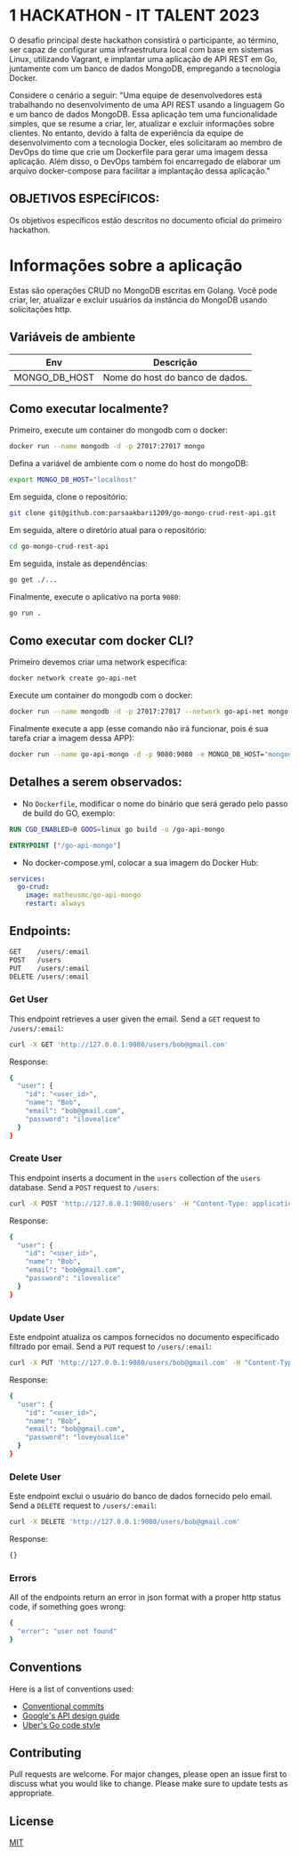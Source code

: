 # 1 HACKATHON - IT TALENT 2023

O desafio principal deste hackathon consistirá o participante, ao término, ser capaz de configurar uma infraestrutura local com base em sistemas Linux, utilizando Vagrant, e implantar uma aplicação de API REST em Go, juntamente com um banco de dados MongoDB, empregando a tecnologia Docker.

Considere o cenário a seguir: "Uma equipe de desenvolvedores está trabalhando no desenvolvimento de uma API REST usando a linguagem Go e um banco de dados MongoDB. Essa aplicação tem uma funcionalidade simples, que se resume a criar, ler, atualizar e excluir informações sobre clientes. No entanto, devido à falta de experiência da equipe de desenvolvimento com a tecnologia Docker, eles solicitaram ao membro de DevOps do time que crie um Dockerfile para gerar uma imagem dessa aplicação. Além disso, o DevOps também foi encarregado de elaborar um arquivo docker-compose para facilitar a implantação dessa aplicação."

## OBJETIVOS ESPECÍFICOS:

Os objetivos específicos estão descritos no documento oficial do primeiro hackathon.

# Informações sobre a aplicação

Estas são operações CRUD no MongoDB escritas em Golang. Você pode criar, ler, atualizar e excluir usuários da instância do MongoDB usando solicitações http.

## Variáveis de ambiente

| Env            | Descrição |
| -------------- | --------- |
| MONGO_DB_HOST  | Nome do host do banco de dados.|

## Como executar localmente?
Primeiro, execute um container do mongodb com o docker:
```sh
docker run --name mongodb -d -p 27017:27017 mongo
```
Defina a variável de ambiente com o nome do host do mongoDB:
```sh
export MONGO_DB_HOST="localhost"
```
Em seguida, clone o repositório:
```sh
git clone git@github.com:parsaakbari1209/go-mongo-crud-rest-api.git
```
Em seguida, altere o diretório atual para o repositório:
```sh
cd go-mongo-crud-rest-api
```
Em seguida, instale as dependências:
```sh
go get ./...
```
Finalmente, execute o aplicativo na porta `9080`:
```sh
go run .
```

## Como executar com docker CLI?
Primeiro devemos criar uma network específica:
```sh
docker network create go-api-net
```
Execute um container do mongodb com o docker:
```sh
docker run --name mongodb -d -p 27017:27017 --network go-api-net mongo
```
Finalmente execute a app (esse comando não irá funcionar, pois é sua tarefa criar a imagem dessa APP):
```sh
docker run --name go-api-mongo -d -p 9080:9080 -e MONGO_DB_HOST="mongodb" -v mongodb:/data/db --network go-api-net matheusmc/go-api-mongo
```

## Detalhes a serem observados:

* No `Dockerfile`, modificar o nome do binário que será gerado pelo passo de build do GO, exemplo:
```Dockerfile
RUN CGO_ENABLED=0 GOOS=linux go build -o /go-api-mongo
```

```Dockerfile
ENTRYPOINT ["/go-api-mongo"]
```

* No docker-compose.yml, colocar a sua imagem do Docker Hub:
```yaml
services:
  go-crud:
    image: matheusmc/go-api-mongo
    restart: always
```


## Endpoints:
```sh
GET    /users/:email
POST   /users
PUT    /users/:email
DELETE /users/:email
```

### Get User
This endpoint retrieves a user given the email.
Send a `GET` request to `/users/:email`:
```sh
curl -X GET 'http://127.0.0.1:9080/users/bob@gmail.com'
```
Response:
```sh
{
  "user": {
    "id": "<user_id>",
    "name": "Bob",
    "email": "bob@gmail.com",
    "password": "ilovealice"
  }
}
```
### Create User
This endpoint inserts a document in the `users` collection of the `users` database.
Send a `POST` request to `/users`:
```sh
curl -X POST 'http://127.0.0.1:9080/users' -H "Content-Type: application/json" -d '{"name": "Bob", "email": "bob@gmail.com", "password": "ilovealice"}'
```
Response:
```sh
{
  "user": {
    "id": "<user_id>",
    "name": "Bob",
    "email": "bob@gmail.com",
    "password": "ilovealice"
  }
}
```
### Update User
Este endpoint atualiza os campos fornecidos no documento especificado filtrado por email.
Send a `PUT` request to `/users/:email`:
```sh
curl -X PUT 'http://127.0.0.1:9080/users/bob@gmail.com' -H "Content-Type: application/json" -d '{"password": "loveyoualice"}'
```
Response:
```sh
{
  "user": {
    "id": "<user_id>",
    "name": "Bob",
    "email": "bob@gmail.com",
    "password": "loveyoualice"
  }
}
```

### Delete User
Este endpoint exclui o usuário do banco de dados fornecido pelo email.
Send a `DELETE` request to `/users/:email`:
```sh
curl -X DELETE 'http://127.0.0.1:9080/users/bob@gmail.com'
```
Response:
```sh
{}
```

### Errors
All of the endpoints return an error in json format with a proper http status code, if something goes wrong:
```sh
{
  "error": "user not found"
}
```

## Conventions
Here is a list of conventions used:
- [Conventional commits](https://www.conventionalcommits.org/en/v1.0.0)
- [Google's API design guide](https://cloud.google.com/apis/design)
- [Uber's Go code style](https://github.com/uber-go/guide/blob/master/style.md)

## Contributing
Pull requests are welcome. For major changes, please open an issue first to discuss what you would like to change.
Please make sure to update tests as appropriate.

## License
[MIT](https://choosealicense.com/licenses/mit/)
